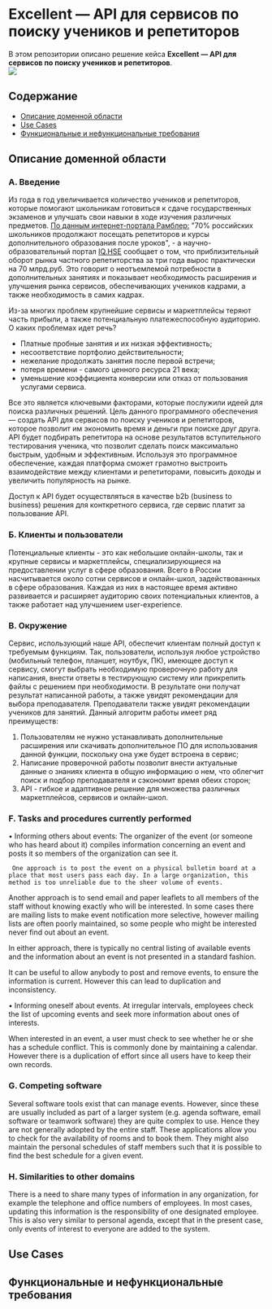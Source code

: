 # Excellent — API для сервисов по поиску учеников и репетиторов
В этом репозитории описано решение кейса **Excellent — API для сервисов по поиску учеников и репетиторов**.
<br/>
![](https://github.com/ShvDanil/-Excellent/blob/main/excellent_logo.png)

## Содержание
* [Описание доменной области](./README.md#Описание-доменной-области)
* [Use Cases](./README.md#Use-Cases)
* [Функциональные и нефункциональные требования](./README.md#Функциональные-и-нефункциональные-требования)

## Описание доменной области

### А. Введение
Из года в год увеличивается количество учеников и репетиторов, которые помогают школьникам готовиться к сдаче государственных экзаменов и улучшать свои навыки в ходе изучения различных предметов. [По данным интернет-портала Рамблер:](https://news.rambler.ru/sociology/43812515-eksperty-obyasnili-pochemu-k-2021-godu-v-rossii-vyrastet-potrebnost-v-repetitorah/?utm_content=news_media&utm_medium=read_more&utm_source=copylink) "70% российских школьников продолжают посещать репетиторов и курсы дополнительного образования после уроков", - а научно-образовательный портал [IQ.HSE](https://iq.hse.ru/news/361059490.html) сообщает о том, что приблизительный оборот рынка частного репетиторства за три года вырос практически на 70 млрд.руб. Это говорит о неотъемлемой потребности в дополнительных занятиях и показывает необходимость расширения и улучшения рынка сервисов, обеспечивающих учеников кадрами, а также необходимость в самих кадрах.

Из-за многих проблем крупнейшие сервисы и маркетплейсы теряют часть прибыли, а также потенциальную платежеспособную аудиторию. О каких проблемах идет речь?
* Платные пробные занятия и их низкая эффективность;
* несоответствие портфолио действительности;
* нежелание продолжать занятия после первой встречи;
* потеря времени - самого ценного ресурса 21 века;
* уменьшение коэффициента конверсии или отказ от пользования услугами сервиса.

Все это является ключевыми факторами, которые послужили идеей для поиска различных решений. Цель данного программного обеспечения — создать API для сервисов по поиску учеников и репетиторов, которое позволит им экономить время и деньги при поиске друг друга. API будет подбирать репетитора на основе результатов вступительного тестирования ученика, что позволит сделать поиск максимально быстрым, удобным и эффективным. Используя это программное обеспечение, каждая платформа сможет грамотно выстроить взаимодействие между клиентами и репетиторами, повысить доходы и увеличить популярность на рынке.

Доступ к API будет осуществляться в качестве b2b (business to business) решения для конткретного сервиса, где сервис платит за пользование API.
 
### Б. Клиенты и пользователи
Потенциальные клиенты - это как небольшие онлайн-школы, так и крупные сервисы и маркетплейсы, специализирующиеся на предоставлении услуг в сфере образования. Всего в России насчитывается около сотни сервисов и онлайн-школ, задействованных в сфере образования. Каждая из них в настоящее время активно развивается и расширяет аудиторию своих потенциальных клиентов, а также работает над улучшением user-experience.
 
### В. Окружение
Сервис, использующий наше API, обеспечит клиентам полный доступ к требуемым функциям. Так, пользователи, используя любое устройство (мобильный телефон, планшет, ноутбук, ПК), имеющее доступ к сервису, смогут выбрать необходимую проверочную работу для написания, внести ответы в тестирующую систему или прикрепить файлы с решением при необходимости. В результате они получат результат написанной работы, а также увидят рекомендации для выбора преподавателя. Преподаватели также увидят рекомендации учеников для занятий. 
Данный алгоритм работы имеет ряд преимуществ:
1.  Пользователям не нужно устанавливать дополнительные расширения или скачивать дополнительное ПО для использования данной функции, поскольку она уже будет встроена в сервис;
2. Написание проверочной работы позволит внести актуальные данные о знаниях клиента в общую информацию о нем, что облегчит поиск и подбор преподавателя и сэкономит время обеих сторон;
3. API - гибкое и адаптивное решение для множества различных маркетплейсов, сервисов и онлайн-школ.

 
### F. Tasks and procedures currently performed
•    Informing others about events: The organizer of the event (or someone who has heard about it) compiles information concerning an event and posts it so members of the organization can see it.
 
     One approach is to post the event on a physical bulletin board at a place that most users pass each day. In a large organization, this method is too unreliable due to the sheer volume of events.
 
Another approach is to send email and paper leaflets to all members of the staff without knowing exactly who will be interested. In some cases there are mailing lists to make event notification more selective, however mailing lists are often poorly maintained, so some people who might be interested never find out about an event.
 
In either approach, there is typically no central listing of available events and the information about an event is not presented in a standard fashion.
 
It can be useful to allow anybody to post and remove events, to ensure the information is current. However this can lead to duplication and inconsistency.
 
•    Informing oneself about events. At irregular intervals, employees check the list of upcoming events and seek more information about ones of interests.
 
When interested in an event, a user must check to see whether he or she has a schedule conflict. This is commonly done by maintaining a calendar. However there is a duplication of effort since all users have to keep their own records.
 
### G. Competing software
Several software tools exist that can manage events. However, since these are usually included as part of a larger system (e.g. agenda software, email software or teamwork software) they are quite complex to use. Hence they are not generally adopted by the entire staff.
These applications allow you to check for the availability of rooms and to book them. They might also maintain the personal schedules of staff members such that it is possible to find the best schedule for a given event.
 
### H. Similarities to other domains
There is a need to share many types of information in any organization, for example the telephone and office numbers of employees. In most cases, updating this information is the responsibility of one designated employee. This is also very similar to personal agenda, except that in the present case, only events of interest to everyone are added to the system.
 

## Use Cases

## Функциональные и нефункциональные требования
